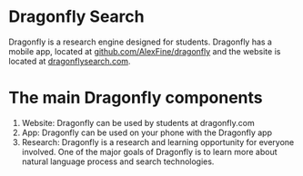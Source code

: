 Dragonfly Search
===========

<p>Dragonfly is a research engine designed for students. Dragonfly has a mobile app, located at <a href="https://github.com/AlexFine/dragonfly">github.com/AlexFine/dragonfly</a> and the website is located at <a href="http://dragonflysearch.com">dragonflysearch.com</a>.
</p>

<h1>The main Dragonfly components</h1>
<ol>
    <li>Website: Dragonfly can be used by students at dragonfly.com</li>
    <li>App: Dragonfly can be used on your phone with the Dragonfly app</li>
    <li>Research: Dragonfly is a research and learning opportunity for everyone involved. One of the major goals of Dragonfly is to learn more about natural language process and search technologies.  </li>
</ol>

